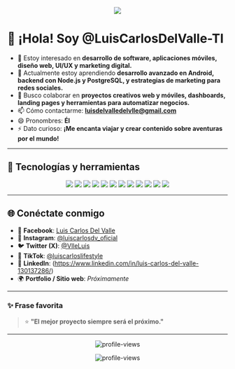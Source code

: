 <!-- Banner superior -->
<p align="center">
  <img src="https://github.com/LuisCarlosDelValle-TI/raw/main/logo2.png" />
</p>

# 👋 ¡Hola! Soy @LuisCarlosDelValle-TI

- 👀 Estoy interesado en **desarrollo de software, aplicaciones móviles, diseño web, UI/UX y marketing digital.**  
- 🌱 Actualmente estoy aprendiendo **desarrollo avanzado en Android, backend con Node.js y PostgreSQL, y estrategias de marketing para redes sociales.**  
- 💞️ Busco colaborar en **proyectos creativos web y móviles, dashboards, landing pages y herramientas para automatizar negocios.**  
- 📫 Cómo contactarme: **[luisdelvalledelvlle@gmail.com](mailto:luisdelvalledelvlle@gmail.com)**  
- 😄 Pronombres: **Él**  
- ⚡ Dato curioso: **¡Me encanta viajar y crear contenido sobre aventuras por el mundo!**  

---

## 🚀 Tecnologías y herramientas

<p align="center">
  <img src="https://img.shields.io/badge/Java-007396?style=for-the-badge&logo=java&logoColor=white"/>
  <img src="https://img.shields.io/badge/JavaScript-F7DF1E?style=for-the-badge&logo=javascript&logoColor=black"/>
  <img src="https://img.shields.io/badge/Node.js-339933?style=for-the-badge&logo=node.js&logoColor=white"/>
  <img src="https://img.shields.io/badge/PostgreSQL-4169E1?style=for-the-badge&logo=postgresql&logoColor=white"/>
  <img src="https://img.shields.io/badge/HTML5-E34F26?style=for-the-badge&logo=html5&logoColor=white"/>
  <img src="https://img.shields.io/badge/CSS3-1572B6?style=for-the-badge&logo=css3&logoColor=white"/>
  <img src="https://img.shields.io/badge/Bootstrap-7952B3?style=for-the-badge&logo=bootstrap&logoColor=white"/>
  <img src="https://img.shields.io/badge/React-20232A?style=for-the-badge&logo=react&logoColor=61DAFB"/>
  <img src="https://img.shields.io/badge/Android-3DDC84?style=for-the-badge&logo=android&logoColor=white"/>
  <img src="https://img.shields.io/badge/Canva-00C4CC?style=for-the-badge&logo=canva&logoColor=white"/>
  <img src="https://img.shields.io/badge/Figma-F24E1E?style=for-the-badge&logo=figma&logoColor=white"/>
  <img src="https://img.shields.io/badge/GitHub-181717?style=for-the-badge&logo=github&logoColor=white"/>
</p>

---

## 🌐 Conéctate conmigo

- 💙 **Facebook**: [Luis Carlos Del Valle](https://www.facebook.com/LuisCarlosDelValle22/)
- 📸 **Instagram**: [@luiscarlosdv_oficial](https://www.instagram.com/luiscarlosdv_oficial/)
- 🐦 **Twitter (X)**: [@VlleLuis](https://x.com/VlleLuis)
- 🎥 **TikTok**: [@luiscarloslifestyle](https://www.tiktok.com/@luiscarloslifestyle)
- 💼 **LinkedIn**: (https://www.linkedin.com/in/luis-carlos-del-valle-130137286/)
- 🌍 **Portfolio / Sitio web**: *Próximamente*

---

### ✨ Frase favorita

> ⭐ **"El mejor proyecto siempre será el próximo."**

---

<p align="center">
  <img src="https://komarev.com/ghpvc/?username=LuisCarlosDelValle-TI&label=Visitas&color=0e75b6&style=flat" alt="profile-views" />
</p>

<p align="center">
  <img src="https://komarev.com/ghpvc/?username=LuisCarlosDelValle-TI&label=Visitas&color=0e75b6&style=flat" alt="profile-views" />
</p>
